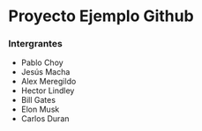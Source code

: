 # Proyecto Ejemplo Github

### Intergrantes

- Pablo Choy
- Jesús Macha
- Alex Meregildo
- Hector Lindley
- Bill Gates
- Elon Musk
- Carlos Duran